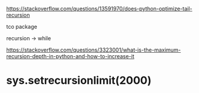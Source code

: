 https://stackoverflow.com/questions/13591970/does-python-optimize-tail-recursion

tco package

recursion -> while

https://stackoverflow.com/questions/3323001/what-is-the-maximum-recursion-depth-in-python-and-how-to-increase-it

# sys.setrecursionlimit(2000)
